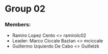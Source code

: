 <h1> Group 02</h1>
<h3> Members:</h3>
<ul>
    <li> Ramiro Lopez Cento <> ramirolc02</li>
    <li> Leader: Marco Ciccale Baztan <> mciccale</li>
    <li> Guillermo Izquierdo De Cabo <> GuilleIzk</li>
</ul>